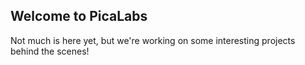 ## Welcome to PicaLabs

Not much is here yet, but we're working on some interesting projects behind the scenes!